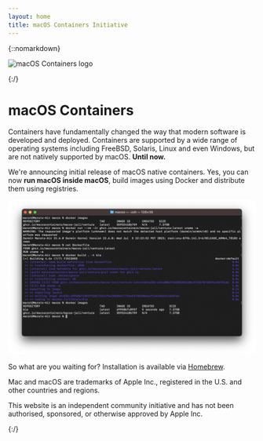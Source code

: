 ```yaml
---
layout: home
title: macOS Containers Initiative
---
```


{::nomarkdown}
<p class="logo"><img src="{{ "/" | relative_url }}assets/images/favicon.svg" alt="macOS Containers logo"></p>
{:/}

# macOS Containers

Containers have fundamentally changed the way that modern software is developed and deployed. Containers are supported by a wide range of operating systems including FreeBSD, Solaris, Linux and even Windows, but are not natively supported by macOS. **Until now.**

We're announcing initial release of macOS native containers.  Yes, you can now **run macOS inside macOS**, build images using Docker and distribute them using registries.

![Showcase](assets/images/showcase.png)

So what are you waiting for? Installation is available via [Homebrew](https://github.com/macOScontainers/homebrew-formula#installation).

<div class="footer">
	<p>Mac and macOS are trademarks of Apple Inc., registered in the U.S. and other countries and regions.</p>
	<p>This website is an independent community initiative and has not been authorised, sponsored, or otherwise approved by Apple Inc.</p>
</div>
{:/}
